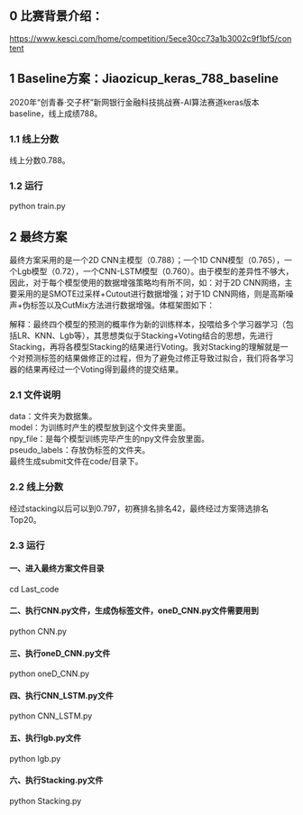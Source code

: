 ## 0 比赛背景介绍：
https://www.kesci.com/home/competition/5ece30cc73a1b3002c9f1bf5/content

## 1 Baseline方案：Jiaozicup_keras_788_baseline
2020年“创青春·交子杯”新网银行金融科技挑战赛-AI算法赛道keras版本baseline，线上成绩788。

### 1.1 线上分数
线上分数0.788。

### 1.2 运行
python train.py

## 2 最终方案
最终方案采用的是一个2D CNN主模型（0.788）；一个1D CNN模型（0.765），一个Lgb模型（0.72），一个CNN-LSTM模型（0.760）。由于模型的差异性不够大，因此，对于每个模型使用的数据增强策略均有所不同，如：对于2D CNN网络，主要采用的是SMOTE过采样+Cutout进行数据增强；对于1D CNN网络，则是高斯噪声+伪标签以及CutMix方法进行数据增强。体框架图如下：    

解释：最终四个模型的预测的概率作为新的训练样本，投喂给多个学习器学习（包括LR、KNN、Lgb等），其思想类似于Stacking+Voting结合的思想，先进行Stacking，再将各模型Stacking的结果进行Voting。我对Stacking的理解就是一个对预测标签的结果做修正的过程，但为了避免过修正导致过拟合，我们将各学习器的结果再经过一个Voting得到最终的提交结果。


### 2.1 文件说明
data：文件夹为数据集。  
model：为训练时产生的模型放到这个文件夹里面。  
npy_file：是每个模型训练完毕产生的npy文件会放里面。  
pseudo_labels：存放伪标签的文件夹。  
最终生成submit文件在code/目录下。

### 2.2 线上分数
经过stacking以后可以到0.797，初赛排名排名42，最终经过方案筛选排名Top20。

### 2.3 运行
#### 一、进入最终方案文件目录
cd Last_code

#### 二、执行CNN.py文件，生成伪标签文件，oneD_CNN.py文件需要用到
python CNN.py

#### 三、执行oneD_CNN.py文件
python oneD_CNN.py

#### 四、执行CNN_LSTM.py文件
python CNN_LSTM.py

#### 五、执行lgb.py文件
python lgb.py

#### 六、执行Stacking.py文件
python Stacking.py



